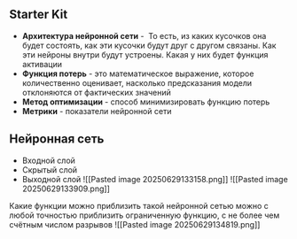 ## Starter Kit
- **Архитектура нейронной сети** -  То есть, из каких кусочков она будет состоять, как эти кусочки будут друг с другом связаны. Как эти нейроны внутри будут устроены. Какая у них будет функция активации
- **Функция потерь** - это математическое выражение, которое количественно оценивает, насколько предсказания модели отклоняются от фактических значений
- **Метод оптимизации** - способ минимизировать функцию потерь
- **Метрики** - показатели нейронной сети

## Нейронная сеть
- Входной слой
- Скрытый слой 
- Выходной слой
![[Pasted image 20250629133158.png]]
![[Pasted image 20250629133909.png]]

Какие функции можно приблизить такой нейронной сетью можно с любой точностью приблизить ограниченную функцию, с не более чем счётным числом разрывов
![[Pasted image 20250629134819.png]]